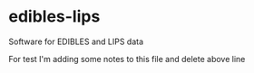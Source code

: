 # edibles-lips
Software for EDIBLES and LIPS data

For test I'm adding some notes to this file and delete above line
